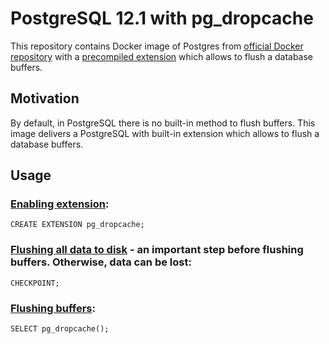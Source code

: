 # PostgreSQL 12.1 with pg_dropcache  
This repository contains Docker image of Postgres from [official Docker repository](https://github.com/docker-library/postgres) with a [precompiled extension](https://github.com/zilder/pg_dropcache) which allows to flush a database buffers.

## Motivation
By default, in PostgreSQL there is no built-in method to flush buffers. This image delivers a PostgreSQL with built-in extension which allows to flush a database buffers.

## Usage
### [Enabling extension](https://github.com/zilder/pg_dropcache):
```
CREATE EXTENSION pg_dropcache;
```

### [Flushing all data to disk](https://www.postgresql.org/docs/12/sql-checkpoint.html) - an important step before flushing buffers. Otherwise, data can be lost:
```
CHECKPOINT;
```

### [Flushing buffers](https://github.com/zilder/pg_dropcache):
```
SELECT pg_dropcache();
```
